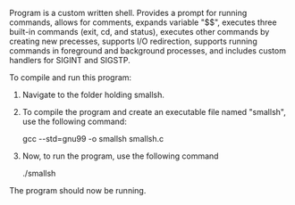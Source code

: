 Program is a custom written shell. Provides a prompt for running commands, allows for comments, expands variable "$$", executes three built-in
commands (exit, cd, and status), executes other commands by creating new precesses, supports I/O redirection, supports running commands in 
foreground and background processes, and includes custom handlers for SIGINT and SIGSTP.

To compile and run this program:

1. Navigate to the folder holding smallsh.

2. To compile the program and create an executable file named "smallsh", use the following command:

	gcc --std=gnu99 -o smallsh smallsh.c

3. Now, to run the program, use the following command

	./smallsh 

The program should now be running. 
